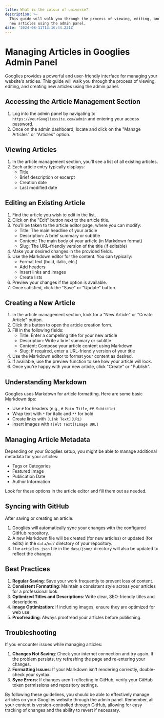 ```yaml
---
title: What is the colour of universe?
description: >-
  This guide will walk you through the process of viewing, editing, and creating
  new articles using the admin panel.
date: '2024-08-11T13:16:44.231Z'
---
```

# Managing Articles in Googlies Admin Panel

Googlies provides a powerful and user-friendly interface for managing your website's articles. This guide will walk you through the process of viewing, editing, and creating new articles using the admin panel.

## Accessing the Article Management Section

1. Log into the admin panel by navigating to `https://yourGoogliessite.com/admin` and entering your access password.
2. Once on the admin dashboard, locate and click on the "Manage Articles" or "Articles" option.

## Viewing Articles

1. In the article management section, you'll see a list of all existing articles.
2. Each article entry typically displays:
   - Title
   - Brief description or excerpt
   - Creation date
   - Last modified date

## Editing an Existing Article

1. Find the article you wish to edit in the list.
2. Click on the "Edit" button next to the article title.
3. You'll be taken to the article editor page, where you can modify:
   - Title: The main headline of your article
   - Description: A brief summary or subtitle
   - Content: The main body of your article (in Markdown format)
   - Slug: The URL-friendly version of the title (if editable)
4. Make your desired changes in the provided fields.
5. Use the Markdown editor for the content. You can typically:
   - Format text (bold, italic, etc.)
   - Add headers
   - Insert links and images
   - Create lists
6. Preview your changes if the option is available.
7. Once satisfied, click the "Save" or "Update" button.

## Creating a New Article

1. In the article management section, look for a "New Article" or "Create Article" button.
2. Click this button to open the article creation form.
3. Fill in the following fields:
   - Title: Enter a compelling title for your new article
   - Description: Write a brief summary or subtitle
   - Content: Compose your article content using Markdown
   - Slug: If required, enter a URL-friendly version of your title
4. Use the Markdown editor to format your content as desired.
5. If available, use the preview function to see how your article will look.
6. Once you're happy with your new article, click "Create" or "Publish".

## Understanding Markdown

Googlies uses Markdown for article formatting. Here are some basic Markdown tips:

- Use `#` for headers (e.g., `# Main Title`, `## Subtitle`)
- Wrap text with `*` for italic and `**` for bold
- Create links with `[Link Text](URL)`
- Insert images with `![Alt Text](Image URL)`

## Managing Article Metadata

Depending on your Googlies setup, you might be able to manage additional metadata for your articles:

- Tags or Categories
- Featured Image
- Publication Date
- Author Information

Look for these options in the article editor and fill them out as needed.

## Syncing with GitHub

After saving or creating an article:

1. Googlies will automatically sync your changes with the configured GitHub repository.
2. A new Markdown file will be created (for new articles) or updated (for edits) in the `data/md/` directory of your repository.
3. The `articles.json` file in the `data/json/` directory will also be updated to reflect the changes.

## Best Practices

1. **Regular Saving**: Save your work frequently to prevent loss of content.
2. **Consistent Formatting**: Maintain a consistent style across your articles for a professional look.
3. **Optimized Titles and Descriptions**: Write clear, SEO-friendly titles and descriptions.
4. **Image Optimization**: If including images, ensure they are optimized for web use.
5. **Proofreading**: Always proofread your articles before publishing.

## Troubleshooting

If you encounter issues while managing articles:

1. **Changes Not Saving**: Check your internet connection and try again. If the problem persists, try refreshing the page and re-entering your changes.
2. **Formatting Issues**: If your Markdown isn't rendering correctly, double-check your syntax.
3. **Sync Errors**: If changes aren't reflecting in GitHub, verify your GitHub token permissions and repository settings.

By following these guidelines, you should be able to effectively manage articles on your Googlies website through the admin panel. Remember, all your content is version-controlled through GitHub, allowing for easy tracking of changes and the ability to revert if necessary.
